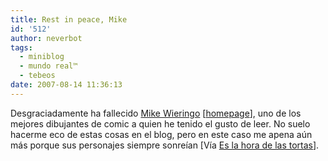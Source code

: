```yaml
---
title: Rest in peace, Mike
id: '512'
author: neverbot
tags:
  - miniblog
  - mundo real™
  - tebeos
date: 2007-08-14 11:36:13
---
```


Desgraciadamente ha fallecido [Mike Wieringo](http://en.wikipedia.org/wiki/Mike_Wieringo) \[[homepage](http://www.mikewieringo.com/)\], uno de los mejores dibujantes de comic a quien he tenido el gusto de leer. No suelo hacerme eco de estas cosas en el blog, pero en este caso me apena aún más porque sus personajes siempre sonreían \[Vía [Es la hora de las tortas](http://www.eslahoradelastortas.com/?p=5559)\].
